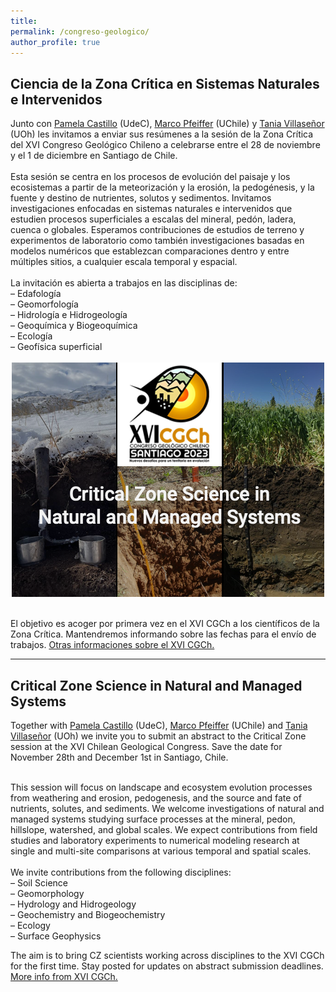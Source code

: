 ```yaml
---
title:
permalink: /congreso-geologico/
author_profile: true
---
```


<h2><b>Ciencia de la Zona Crítica en Sistemas Naturales e Intervenidos </b></h2> 
Junto con <a href="https://www.researchgate.net/profile/Pamela-Castillo-5">Pamela Castillo</a> (UdeC), <a href="https://www.uchile.cl/portafolio-academico/perfilAcademico.jsf?username=mpfeiffer">Marco Pfeiffer</a> (UChile) y <a href="https://taniavillasenor.wordpress.com">Tania Villaseñor</a> (UOh) les invitamos a enviar sus resúmenes a la sesión de la Zona Crítica del XVI Congreso Geológico Chileno a celebrarse entre el 28 de noviembre y el 1 de diciembre en Santiago de Chile. <br>
<br>
Esta sesión se centra en los procesos de evolución del paisaje y los ecosistemas a partir de la meteorización y la erosión, la pedogénesis, y la fuente y destino de nutrientes, solutos y sedimentos. Invitamos investigaciones enfocadas en sistemas naturales e intervenidos que estudien procesos superficiales a escalas del mineral, pedón, ladera, cuenca o globales. Esperamos contribuciones de estudios de terreno y experimentos de laboratorio como también investigaciones basadas en modelos numéricos que establezcan comparaciones dentro y entre múltiples sitios, a cualquier escala temporal y espacial.<br> 
<br>
La invitación es abierta a trabajos en las disciplinas de:<br> 
 – Edafología<br>
 – Geomorfología<br>
 – Hidrología e Hidrogeología<br>
 – Geoquímica y Biogeoquímica<br>
 – Ecología<br>
 – Geofísica superficial<br><br>
<center><img style="float: center;" src="/images/CongresoGeologico.png" alt="AficheCongreso"></center><br>
  
El objetivo es acoger por primera vez en el XVI CGCh a los científicos de la Zona Crítica. Mantendremos informando sobre las fechas para el envío de trabajos. <a href="https://sociedadgeologica.cl/congreso-geologico-chileno-2023/">Otras informaciones sobre el XVI CGCh.</a><br>

---
<h2><b>Critical Zone Science in Natural and Managed Systems</b></h2> 
Together with <a href="https://www.researchgate.net/profile/Pamela-Castillo-5">Pamela Castillo</a> (UdeC), <a href="https://www.uchile.cl/portafolio-academico/perfilAcademico.jsf?username=mpfeiffer">Marco Pfeiffer</a> (UChile) and <a href="https://taniavillasenor.wordpress.com">Tania Villaseñor</a> (UOh) we invite you to submit an abstract to the Critical Zone session at the XVI Chilean Geological Congress. Save the date for November 28th and December 1st in Santiago, Chile. <br>
<br>

This session will focus on landscape and ecosystem evolution processes from weathering and erosion, pedogenesis, and the source and fate of nutrients, solutes, and sediments. We welcome investigations of natural and managed systems studying surface processes at the mineral, pedon, hillslope, watershed, and global scales.  We expect contributions from field studies and laboratory experiments to numerical modeling research at single and multi-site comparisons at various temporal and spatial scales.<br> <br> 
We invite contributions from the following disciplines:<br> 
 – Soil Science<br>
 – Geomorphology<br>
 – Hydrology and Hidrogeology<br>
 – Geochemistry and Biogeochemistry<br>
 – Ecology<br>
 – Surface Geophysics<br>
  
The aim is to bring CZ scientists working across disciplines to the XVI CGCh for the first time. Stay posted for updates on abstract submission deadlines. <a href="https://sociedadgeologica.cl/congreso-geologico-chileno-2023/">More info from XVI CGCh.</a><br>
